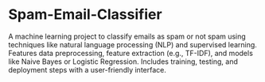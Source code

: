 # Spam-Email-Classifier
A machine learning project to classify emails as spam or not spam using techniques like natural language processing (NLP) and supervised learning. Features data preprocessing, feature extraction (e.g., TF-IDF), and models like Naive Bayes or Logistic Regression. Includes training, testing, and deployment steps with a user-friendly interface.
